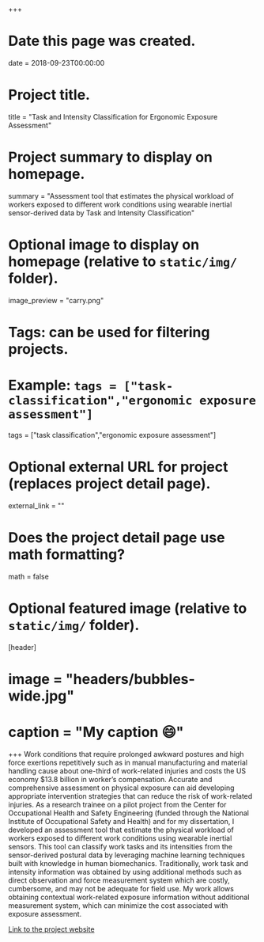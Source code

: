 

+++
# Date this page was created.
date = 2018-09-23T00:00:00

# Project title.
title = "Task and Intensity Classification for Ergonomic Exposure Assessment"

# Project summary to display on homepage.
summary = "Assessment tool that estimates the physical workload of workers exposed to different work conditions using wearable inertial sensor-derived data by Task and Intensity Classification"

# Optional image to display on homepage (relative to `static/img/` folder).
image_preview = "carry.png"

# Tags: can be used for filtering projects.
# Example: `tags = ["task-classification","ergonomic exposure assessment"]`
tags = ["task classification","ergonomic exposure assessment"]

# Optional external URL for project (replaces project detail page).
external_link = ""

# Does the project detail page use math formatting?
math = false

# Optional featured image (relative to `static/img/` folder).
[header]
# image = "headers/bubbles-wide.jpg"
# caption = "My caption :smile:"

+++
Work conditions that require prolonged awkward postures and high force exertions repetitively such as in manual manufacturing and material handling cause about one-third of work-related injuries and costs the US economy $13.8 billion in worker’s compensation. Accurate and comprehensive assessment on physical exposure can aid developing appropriate intervention strategies that can reduce the risk of work-related injuries. As a research trainee on a pilot project from the Center for Occupational Health and Safety Engineering (funded through the National Institute of Occupational Safety and Health) and for my dissertation, I developed an assessment tool that estimate the physical workload of workers exposed to different work conditions using wearable inertial sensors. This tool can classify work tasks and its intensities from the sensor-derived postural data by leveraging machine learning techniques built with knowledge in human biomechanics. Traditionally, work task and intensity information was obtained by using additional methods such as direct observation and force measurement system which are costly, cumbersome, and may not be adequate for field use. My work allows obtaining contextual work-related exposure information without additional measurement system, which can minimize the cost associated with exposure assessment. 

[Link to the project website](http://cohse.umich.edu/funding/pprt-program-overview/past-funded-pprt-proposals/lim-and-dsouza/)

